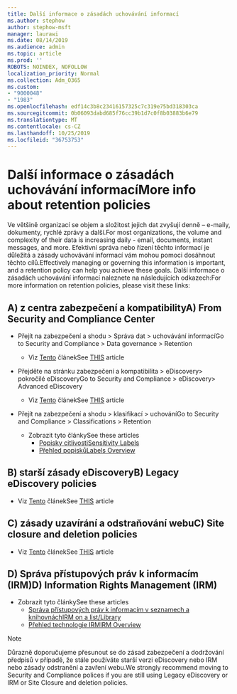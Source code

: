 ```yaml
---
title: Další informace o zásadách uchovávání informací
ms.author: stephow
author: stephow-msft
manager: laurawi
ms.date: 08/14/2019
ms.audience: admin
ms.topic: article
ms.prod: ''
ROBOTS: NOINDEX, NOFOLLOW
localization_priority: Normal
ms.collection: Adm_O365
ms.custom:
- "9000048"
- "1983"
ms.openlocfilehash: edf14c3b8c23416157325c7c319e75bd318303ca
ms.sourcegitcommit: 0b06093dabd685f76cc39b1d7c0f8b03883b6e79
ms.translationtype: MT
ms.contentlocale: cs-CZ
ms.lasthandoff: 10/25/2019
ms.locfileid: "36753753"
---
```

# <a name="more-info-about-retention-policies"></a><span data-ttu-id="54f01-102">Další informace o zásadách uchovávání informací</span><span class="sxs-lookup"><span data-stu-id="54f01-102">More info about retention policies</span></span>

<span data-ttu-id="54f01-103">Ve většině organizací se objem a složitost jejich dat zvyšují denně – e-maily, dokumenty, rychlé zprávy a další.</span><span class="sxs-lookup"><span data-stu-id="54f01-103">For most organizations, the volume and complexity of their data is increasing daily - email, documents, instant messages, and more.</span></span> <span data-ttu-id="54f01-104">Efektivní správa nebo řízení těchto informací je důležitá a zásady uchovávání informací vám mohou pomoci dosáhnout těchto cílů.</span><span class="sxs-lookup"><span data-stu-id="54f01-104">Effectively managing or governing this information is important, and a retention policy can help you achieve these goals.</span></span> <span data-ttu-id="54f01-105">Další informace o zásadách uchovávání informací naleznete na následujících odkazech:</span><span class="sxs-lookup"><span data-stu-id="54f01-105">For more information on retention policies, please visit these links:</span></span>

## <a name="a-from-security-and-compliance-center"></a><span data-ttu-id="54f01-106">A) z centra zabezpečení a kompatibility</span><span class="sxs-lookup"><span data-stu-id="54f01-106">A) From Security and Compliance Center</span></span>

- <span data-ttu-id="54f01-107">Přejít na zabezpečení a shodu > Správa dat > uchovávání informací</span><span class="sxs-lookup"><span data-stu-id="54f01-107">Go to Security and Compliance > Data governance > Retention</span></span>
  - <span data-ttu-id="54f01-108">Viz [Tento](https://docs.microsoft.com/office365/securitycompliance/retention-policies) článek</span><span class="sxs-lookup"><span data-stu-id="54f01-108">See [THIS](https://docs.microsoft.com/office365/securitycompliance/retention-policies) article</span></span>

- <span data-ttu-id="54f01-109">Přejděte na stránku zabezpečení a kompatibilita > eDiscovery> pokročilé eDiscovery</span><span class="sxs-lookup"><span data-stu-id="54f01-109">Go to Security and Compliance > eDiscovery> Advanced eDiscovery</span></span> 
  - <span data-ttu-id="54f01-110">Viz [Tento](https://docs.microsoft.com/office365/securitycompliance/ediscovery-cases) článek</span><span class="sxs-lookup"><span data-stu-id="54f01-110">See [THIS](https://docs.microsoft.com/office365/securitycompliance/ediscovery-cases) article</span></span>

- <span data-ttu-id="54f01-111">Přejít na zabezpečení a shodu > klasifikací > uchování</span><span class="sxs-lookup"><span data-stu-id="54f01-111">Go to Security and Compliance > Classifications > Retention</span></span>
  - <span data-ttu-id="54f01-112">Zobrazit tyto články</span><span class="sxs-lookup"><span data-stu-id="54f01-112">See these articles</span></span>
    - [<span data-ttu-id="54f01-113">Popisky citlivosti</span><span class="sxs-lookup"><span data-stu-id="54f01-113">Sensitivity Labels</span></span>](https://docs.microsoft.com/office365/securitycompliance/sensitivity-labels)
    - [<span data-ttu-id="54f01-114">Přehled popisků</span><span class="sxs-lookup"><span data-stu-id="54f01-114">Labels Overview</span></span>](https://docs.microsoft.com/office365/securitycompliance/labels)

## <a name="b-legacy-ediscovery-policies"></a><span data-ttu-id="54f01-115">B) starší zásady eDiscovery</span><span class="sxs-lookup"><span data-stu-id="54f01-115">B) Legacy eDiscovery policies</span></span>

- <span data-ttu-id="54f01-116">Viz [Tento](https://support.office.com/article/Set-up-an-eDiscovery-Center-in-SharePoint-Online-A18F8975-AA7F-43B4-A7D6-001D14744D8E) článek</span><span class="sxs-lookup"><span data-stu-id="54f01-116">See [THIS](https://support.office.com/article/Set-up-an-eDiscovery-Center-in-SharePoint-Online-A18F8975-AA7F-43B4-A7D6-001D14744D8E) article</span></span>

## <a name="c-site-closure-and-deletion-policies"></a><span data-ttu-id="54f01-117">C) zásady uzavírání a odstraňování webu</span><span class="sxs-lookup"><span data-stu-id="54f01-117">C) Site closure and deletion policies</span></span>

- <span data-ttu-id="54f01-118">Viz [Tento](https://support.office.com/article/Use-policies-for-site-closure-and-deletion-A8280D82-27FD-48C5-9ADF-8A5431208BA5) článek</span><span class="sxs-lookup"><span data-stu-id="54f01-118">See [THIS](https://support.office.com/article/Use-policies-for-site-closure-and-deletion-A8280D82-27FD-48C5-9ADF-8A5431208BA5) article</span></span>  

## <a name="d-information-rights-management-irm"></a><span data-ttu-id="54f01-119">D) Správa přístupových práv k informacím (IRM)</span><span class="sxs-lookup"><span data-stu-id="54f01-119">D) Information Rights Management (IRM)</span></span>

- <span data-ttu-id="54f01-120">Zobrazit tyto články</span><span class="sxs-lookup"><span data-stu-id="54f01-120">See these articles</span></span>
  - [<span data-ttu-id="54f01-121">Správa přístupových práv k informacím v seznamech a knihovnách</span><span class="sxs-lookup"><span data-stu-id="54f01-121">IRM on a list/Library</span></span>](https://support.office.com/article/apply-information-rights-management-to-a-list-or-library-3bdb5c4e-94fc-4741-b02f-4e7cc3c54aa1)
  - [<span data-ttu-id="54f01-122">Přehled technologie IRM</span><span class="sxs-lookup"><span data-stu-id="54f01-122">IRM Overview</span></span>](https://support.office.com/article/create-and-apply-information-management-policies-eb501fe9-2ef6-4150-945a-65a6451ee9e9)

> [!Note]
> <span data-ttu-id="54f01-123">Důrazně doporučujeme přesunout se do zásad zabezpečení a dodržování předpisů v případě, že stále používáte starší verzi eDiscovery nebo IRM nebo zásady odstranění a zavření webu.</span><span class="sxs-lookup"><span data-stu-id="54f01-123">We strongly recommend moving to Security and Compliance polices if you are still using Legacy eDiscovery or IRM or Site Closure and deletion policies.</span></span>
